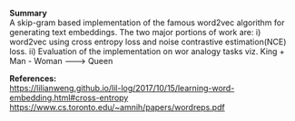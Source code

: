 **Summary**    
A skip-gram based implementation of the famous word2vec algorithm for generating text embeddings.
The two major portions of work are:
i) word2vec using cross entropy loss and noise contrastive estimation(NCE) loss.
ii) Evaluation of the implementation on wor analogy tasks viz. King + Man - Woman ---> Queen

**References:**     
https://lilianweng.github.io/lil-log/2017/10/15/learning-word-embedding.html#cross-entropy
https://www.cs.toronto.edu/~amnih/papers/wordreps.pdf


